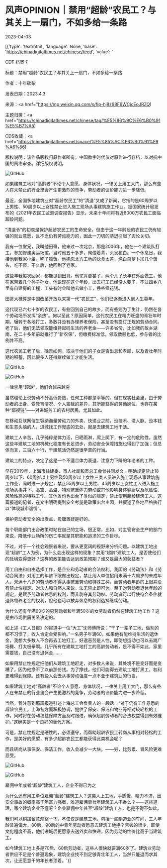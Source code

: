 # 风声OPINION｜禁用“超龄”农民工？与其关上一扇门，不如多给一条路

2023-04-03

[{'type': 'text/html', 'language': None, 'base': 'https://chinadigitaltimes.net/chinese/feed', 'value': '

CDT 档案卡

标题：禁用“超龄”农民工？与其关上一扇门，不如多给一条路

作者：十年砍柴

发表日期：2023.4.3

来源：<a href="https://mp.weixin.qq.com/s/fip-hj8z98F6WCjcEoJRZQ)

主题归类：<a href="https://chinadigitaltimes.net/chinese/tag/%E5%86%9C%E6%B0%91%E5%B7%A5)

CDS收藏：<a href="https://chinadigitaltimes.net/space/%E5%85%AC%E6%B0%91%E9%A6%86)

版权说明：该作品版权归原作者所有。中国数字时代仅对原作进行存档，以对抗中国的网络审查。详细版权说明。





![GitHub](https://chinadigitaltimes.net/chinese/files/2023/04/post-694526-642ad58cd2fca.)

如果建筑工地对“高龄者”不论个人意愿、身体状况，一律关上用工大门，那么有些人在未禁止的行业里会产生更激烈的竞争，劳动者的议价能力进一步降低。

最近，全国多地建筑业对“超龄农民工”的“清退”又成了新闻，它指的是60周岁以上男性、50周岁以上女性禁止进入施工现场从事建筑施工作业。据国家统计局发布的《2021年农民工监测调查报告》显示，未来十年间将有近8000万农民工面临超龄问题。

“清退令”的初衷是保护超龄农民工的生命安全，但由于这一年龄段的农民工仍有较强的就业意愿，且不乏仍有劳动能力的，因此一刀切的清退引起了舆论关切。

我有一位堂兄，我叫他田哥，他来过一次北京，那是2006年，他在一个建筑队打工，参加修建奥运场馆。当时他五十多岁，佝偻着背，头发花白。一个休息日，我接他到我家小坐，吃了顿饭。他抱怨北方工地的伙食太差，炖白菜萝卜加几个馒头，吃不惯。不久后，他回到了老家。

这些年我每次回家，都能见到田哥。他驼背更甚了，两个儿子长年在外面做工，他在家带着几个孙子孙女。他说现在这个年龄，出去打工已经没人要了，不过四乡八里有自建房的工程，工头有时会叫他去做小工，挣些零花钱。

田哥大概算是中国改革开放以来第一代“农民工”，他们已逐渐进入到人生暮年。

这代现已六七十岁的农民工，有些回到自己的故乡，而有些则为了生计，仍然在各个劳动场所发挥“余热”。何以至此？原因简单，这代农民工在精力旺盛的青壮年时期，辗转于各地打工，多数并没有办理养老保险，甚至没有签订正规的劳动合同。老了后，他们无法领取能维持起码生活的养老金——许多省份，比如我的故乡湖南，在二十多年前就推行了“新农保”，但缴费标准低，领取数额也低，参与者的比例并不高。

这代农民工老了后，晚景如何，取决于他们的子女是否出息和孝顺，以及青壮年时期的积蓄，因此很多人还得继续做工才能生活。

![GitHub](https://chinadigitaltimes.net/chinese/files/2023/04/post-694526-642ad58e30669.)

![GitHub](https://chinadigitaltimes.net/chinese/files/2023/04/post-694526-642ad58f0c639.png)

一律禁用“超龄”，他们会越来越穷

虽然理论上说劳动不分高低贵贱，任何工种都是平等的。但在现实社会里，由于劳动者的出身、受教育情况、个人禀赋的差异，其所能获得的劳动岗位，也存在某种“鄙视链”——对进城务工的农村居民，尤其如此。

在移动互联网催生容纳海量劳动力的外卖、快递业之前，没技术、没人脉、没本钱和生意头脑的人，进城找工作兜底的去处，就是去建筑工地干活。

建筑工人辛苦，几乎纯粹是体力活，日晒雨淋，爬上爬下，有一定的危险性。虽然这些年建筑工地的机械化程度有长足进步，劳动安全保障措施也得到了加强；但总体而言，三百六十行，干建筑活仍然是很辛苦的行当。

建筑工的特点，决定了这是一个不适合体力衰退、注意力下降的年老者的工种。

早在2019年，上海市住建委、市人社局和市总工会曾共同发文，明确规定禁止18周岁以下、60周岁以上男性及50周岁以上女性三类人员进入施工现场从事建筑施工作业，同时进一步规定，禁止55周岁以上男性、45周岁以上女性工人进入施工现场从事井下、高空、高温、特别繁重体力劳动或其他影响身体健康以及危险性、风险性高的特殊工作。其他省份也出台了类似的规定，禁止使用超龄建筑工人。这篇报道的记者，在文中明确提到安全考量是政策出台主因，并叙述了各地严格执行以“体现城市温情”。

保护劳动者安全的出发点，毋庸置疑是好的。

每个职能部门出台政策时站在自己的立场，很正常，比如，对主管安全生产的部门来说，降低作业场所的伤亡率就是其职能和追求的工作目标。

不过，对于一个社会观察者来说，要从更宽阔的视野来分析问题。以建筑工地出现“超龄”工人为例，为什么会出现这样的现象？禁用“超龄”建筑工人，是否使他们的处境变得更好？这样的政策能否达到政策预期？谁又是最大的获益者？

用工自由和自由选择工作，是企业和劳动者的合法权利。我国的《劳动法》和《劳动合同法》对用工的年龄下限做出规定，禁止用人单位招用未满十六周岁的未成年人，未满十八岁的劳动者不得从事繁重劳动和特殊工种，而劳动者年龄的上限并没有禁止性规定。对法人和自然人来说，法无禁止即可为。至于对劳动者退休年龄的规定，是赋予劳动者休息的权利，而非剥夺其劳动权。劳动者可以行使符合条件就退休领养老金的权利，但他也可以放弃休息的权利选择继续劳动。

为什么还有年满60岁的男劳动者和年满50岁的女劳动者仍然在建筑工地工作？这是由市场供需关系决定的。

如上述《工人日报》的报道中一位“大工”沈师傅所说：“干了一辈子工地，做别的都不习惯了，收入肯定会受影响。”一名男子年满60，如果他有能维持生活的退休金，我想大多数人不会再去工地打工，好逸恶劳是人性，即使想运动也可以去跳广场舞、打太极拳啊。几乎所有在建筑工地打工的高龄劳动者，是不得不如此，家里需要钱，自己没有退休金&#8230;&#8230;.

如果用禁止性规定把他们从建筑工地赶走，对多数人来说，其处境不是变好而是变糟了，因为他挣不了以前那份钱。为了挣钱，他们可能得去建筑工地打黑工，权利更难得到保障。还有些人会去从事劳动强度一点不亚于建筑业的行当。

如果建筑工地对“高龄者”不论个人意愿、身体状况，一律关上用工大门，那么有些人在未禁止的行业里会产生更激烈的竞争，劳动者的议价能力进一步降低。

当然，我注意到那篇报道引述上海总工会负责人的一段话：“对于仍有工作意愿的超龄农民工，上海各方面积极协调，提供了保安、保洁和物业等相对较轻松的工作，同时将在劳动权益保障方面及时跟进，确保超龄劳动者的合法权益得到有效维护。”这确实是一个良好的替代方案。

可是，禁止性规定是硬性的，必须遵守，而帮助超龄农民工转岗从事相对轻松的工作，是美好的愿望，有多少超龄农民工都能获得此类机会呢？

而且转岗从事保安、保洁工作，收入会减少一大块。——穷，比劳累、冒风险更难忍受。

![GitHub](https://chinadigitaltimes.net/chinese/files/2023/04/post-694526-642ad59053153.)

![GitHub](https://chinadigitaltimes.net/chinese/files/2023/04/post-694526-642ad59132301.png)

雇佣中年或者“超龄”建筑工人，企业不得已为之

为什么还有用工单位雇佣“超龄”建筑工人？这类人上工地，手脚慢，精力不济，出安全事故的概率高于年富力强者，难道雇佣青壮年建筑工人不香么？——这些道理，哪个建筑企业不懂呀？企业雇佣中年甚至“超龄”建筑工人，也是不得不如此。

我们可以稍加留意观察一下，不仅仅是建筑工地，包括一些制造业的车间，工人年龄普遍偏大。80后、90后的中青年劳动者愿意去建筑工地挣辛苦钱的很少，即使文化程度不高，他们进城后更愿意去送外卖和快递，因为劳动的性价比高于当建筑工。

如今建筑工地上多是70后、60后劳动者，这些人很快就要满60岁了。建筑业劳动者供应不足是个普遍现象，建筑企业找不到足够青壮年工人，当然只能退而求其次，让还愿意干的年长者顶着。'}]